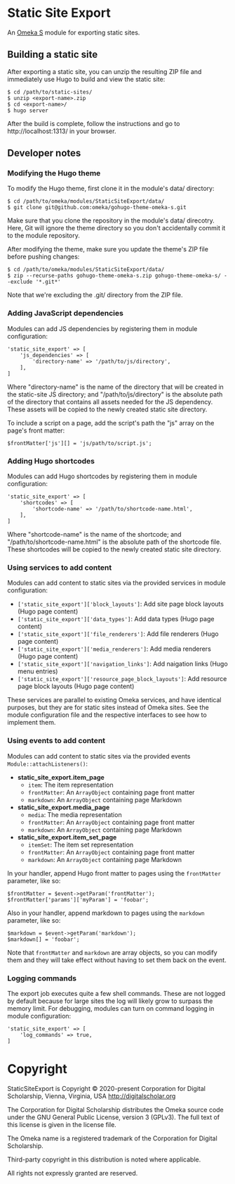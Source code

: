 # Static Site Export

An [Omeka S](https://omeka.org/s/) module for exporting static sites.

## Building a static site

After exporting a static site, you can unzip the resulting ZIP file and immediately
use Hugo to build and view the static site:

```
$ cd /path/to/static-sites/
$ unzip <export-name>.zip
$ cd <export-name>/
$ hugo server
```

After the build is complete, follow the instructions and go to http://localhost:1313/
in your browser.

## Developer notes

### Modifying the Hugo theme

To modify the Hugo theme, first clone it in the module's data/ directory:

```
$ cd /path/to/omeka/modules/StaticSiteExport/data/
$ git clone git@github.com:omeka/gohugo-theme-omeka-s.git
```

Make sure that you clone the repository in the module's data/ direcotry. Here, Git
will ignore the theme directory so you don't accidentally commit it to the module
repository.

After modifying the theme, make sure you update the theme's ZIP file before pushing
changes:

```
$ cd /path/to/omeka/modules/StaticSiteExport/data/
$ zip --recurse-paths gohugo-theme-omeka-s.zip gohugo-theme-omeka-s/ --exclude '*.git*'
```

Note that we're excluding the .git/ directory from the ZIP file.

### Adding JavaScript dependencies

Modules can add JS dependencies by registering them in module configuration:

```
'static_site_export' => [
    'js_dependencies' => [
        'directory-name' => '/path/to/js/directory',
    ],
]
```

Where "directory-name" is the name of the directory that will be created in the
static-site JS directory; and "/path/to/js/directory" is the absolute path of the
directory that contains all assets needed for the JS dependency. These assets will
be copied to the newly created static site directory.

To include a script on a page, add the script's path the "js" array on the page's
front matter:

```
$frontMatter['js'][] = 'js/path/to/script.js';
```

### Adding Hugo shortcodes

Modules can add Hugo shortcodes by registering them in module configuration:

```
'static_site_export' => [
    'shortcodes' => [
        'shortcode-name' => '/path/to/shortcode-name.html',
    ],
]
```

Where "shortcode-name" is the name of the shortcode; and "/path/to/shortcode-name.html"
is the absolute path of the shortcode file. These shortcodes will be copied to the
newly created static site directory.

### Using services to add content

Modules can add content to static sites via the provided services in module configuration:

- `['static_site_export']['block_layouts']`: Add site page block layouts (Hugo page content)
- `['static_site_export']['data_types']`: Add data types (Hugo page content)
- `['static_site_export']['file_renderers']`: Add file renderers (Hugo page content)
- `['static_site_export']['media_renderers']`: Add media renderers (Hugo page content)
- `['static_site_export']['navigation_links']`: Add naigation links (Hugo menu entries)
- `['static_site_export']['resource_page_block_layouts']`: Add resource page block layouts (Hugo page content)

These services are parallel to existing Omeka services, and have identical purposes,
but they are for static sites instead of Omeka sites. See the module configuration
file and the respective interfaces to see how to implement them.

### Using events to add content

Modules can add content to static sites via the provided events `Module::attachListeners()`:

- **static_site_export.item_page**
    - `item`: The item representation
    - `frontMatter`: An `ArrayObject` containing page front matter
    - `markdown`: An `ArrayObject` containing page Markdown
- **static_site_export.media_page**
    - `media`: The media representation
    - `frontMatter`: An `ArrayObject` containing page front matter
    - `markdown`: An `ArrayObject` containing page Markdown
- **static_site_export.item_set_page**
    - `itemSet`: The item set representation
    - `frontMatter`: An `ArrayObject` containing page front matter
    - `markdown`: An `ArrayObject` containing page Markdown

In your handler, append Hugo front matter to pages using the `frontMatter` parameter,
like so:

```
$frontMatter = $event->getParam('frontMatter');
$frontMatter['params']['myParam'] = 'foobar';
```

Also in your handler, append markdown to pages using the `markdown` parameter, like
so:

```
$markdown = $event->getParam('markdown');
$markdown[] = 'foobar';
```

Note that `frontMatter` and `markdown` are array objects, so you can modify them
and they will take effect without having to set them back on the event.

### Logging commands

The export job executes quite a few shell commands. These are not logged by default
because for large sites the log will likely grow to surpass the memory limit. For
debugging, modules can turn on command logging in module configuration:

```
'static_site_export' => [
    'log_commands' => true,
]
```

# Copyright

StaticSiteExport is Copyright © 2020-present Corporation for Digital Scholarship, Vienna, Virginia, USA http://digitalscholar.org

The Corporation for Digital Scholarship distributes the Omeka source code under the GNU General Public License, version 3 (GPLv3). The full text of this license is given in the license file.

The Omeka name is a registered trademark of the Corporation for Digital Scholarship.

Third-party copyright in this distribution is noted where applicable.

All rights not expressly granted are reserved.
